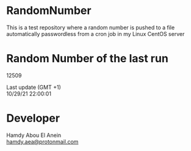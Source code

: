 # RandomNumber    
This is a test repository where a random number is pushed to a file automatically passwordless from a cron job in my Linux CentOS server    
# Random Number of the last run   
12509
      
Last update (GMT +1)    
10/29/21 22:00:01
# Developer    
Hamdy Abou El Anein   
hamdy.aea@protonmail.com
